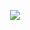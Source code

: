 <p align="center">
  <a href="https://devicons.dev.br/">
    <img src="[![Skills](https://devicons.dev.br/icons?icon=Java,Python&size=50&theme=dark&perline=2)]" />
  </a>
</p>
